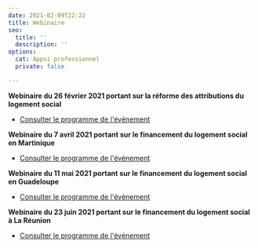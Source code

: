 ```yaml
---
date: 2021-02-09T22:22
title: Webinaire
seo:
  title: ''
  description: ''
options:
  cat: Appui professionnel
  private: false

---
```

**Webinaire du 26 février 2021 portant sur la réforme des attributions du logement social**

* [Consulter le programme de l'événement](/static/uploads/webinaire-reforme-des-attributions-programme.pdf)

**Webinaire du 7 avril 2021 portant sur le financement du logement social en Martinique**

* [Consulter le programme de l'événement](/static/uploads/webinaire-financement-du-logement-social-martinique-programme.pdf)

**Webinaire du 11 mai 2021 portant sur le financement du logement social en Guadeloupe**

* [Consulter le programme de l'événement](/static/uploads/site-guadeloupe-programme-heure-de-paris-webinaire-financement-du-logement-social.pdf)

**Webinaire du 23 juin 2021 portant sur le financement du logement social à La Réunion**

* [Consulter le programme de l'événement](/static/uploads/site-la-reunion-programme-heure-de-paris-webinaire-financement-du-logement-social.pdf)